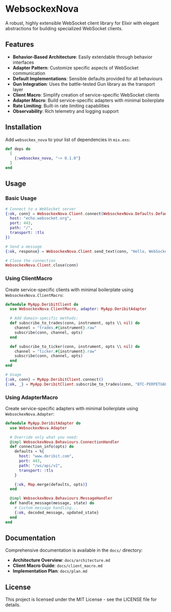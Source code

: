 # WebsockexNova

A robust, highly extensible WebSocket client library for Elixir with elegant abstractions for building specialized WebSocket clients.

## Features

- **Behavior-Based Architecture**: Easily extendable through behavior interfaces
- **Adapter Pattern**: Customize specific aspects of WebSocket communication
- **Default Implementations**: Sensible defaults provided for all behaviours
- **Gun Integration**: Uses the battle-tested Gun library as the transport layer
- **Client Macro**: Simplify creation of service-specific WebSocket clients
- **Adapter Macro**: Build service-specific adapters with minimal boilerplate
- **Rate Limiting**: Built-in rate limiting capabilities
- **Observability**: Rich telemetry and logging support

## Installation

Add `websockex_nova` to your list of dependencies in `mix.exs`:

```elixir
def deps do
  [
    {:websockex_nova, "~> 0.1.0"}
  ]
end
```

## Usage

### Basic Usage

```elixir
# Connect to a WebSocket server
{:ok, conn} = WebsockexNova.Client.connect(WebsockexNova.Defaults.DefaultAdapter, %{
  host: "echo.websocket.org",
  port: 443,
  path: "/",
  transport: :tls
})

# Send a message
{:ok, response} = WebsockexNova.Client.send_text(conn, "Hello, WebSocket!")

# Close the connection
WebsockexNova.Client.close(conn)
```

### Using ClientMacro

Create service-specific clients with minimal boilerplate using `WebsockexNova.ClientMacro`:

```elixir
defmodule MyApp.DeribitClient do
  use WebsockexNova.ClientMacro, adapter: MyApp.DeribitAdapter

  # Add domain-specific methods:
  def subscribe_to_trades(conn, instrument, opts \\ nil) do
    channel = "trades.#{instrument}.raw"
    subscribe(conn, channel, opts)
  end

  def subscribe_to_ticker(conn, instrument, opts \\ nil) do
    channel = "ticker.#{instrument}.raw"
    subscribe(conn, channel, opts)
  end
end

# Usage
{:ok, conn} = MyApp.DeribitClient.connect()
{:ok, _} = MyApp.DeribitClient.subscribe_to_trades(conn, "BTC-PERPETUAL")
```

### Using AdapterMacro

Create service-specific adapters with minimal boilerplate using `WebsockexNova.Adapter`:

```elixir
defmodule MyApp.DeribitAdapter do
  use WebsockexNova.Adapter

  # Override only what you need:
  @impl WebsockexNova.Behaviours.ConnectionHandler
  def connection_info(opts) do
    defaults = %{
      host: "www.deribit.com",
      port: 443,
      path: "/ws/api/v2",
      transport: :tls
    }

    {:ok, Map.merge(defaults, opts)}
  end

  @impl WebsockexNova.Behaviours.MessageHandler
  def handle_message(message, state) do
    # Custom message handling...
    {:ok, decoded_message, updated_state}
  end
end
```

## Documentation

Comprehensive documentation is available in the `docs/` directory:

- **Architecture Overview**: `docs/architecture.md`
- **Client Macro Guide**: `docs/client_macro.md`
- **Implementation Plan**: `docs/plan.md`

## License

This project is licensed under the MIT License - see the LICENSE file for details.
